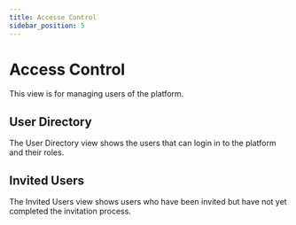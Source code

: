 ```yaml
---
title: Accesse Control
sidebar_position: 5
---
```


# Access Control

This view is for managing users of the platform.

## User Directory

The User Directory view shows the users that can login in to the platform and their roles.

## Invited Users

The Invited Users view shows users who have been invited but have not yet completed the invitation process.
